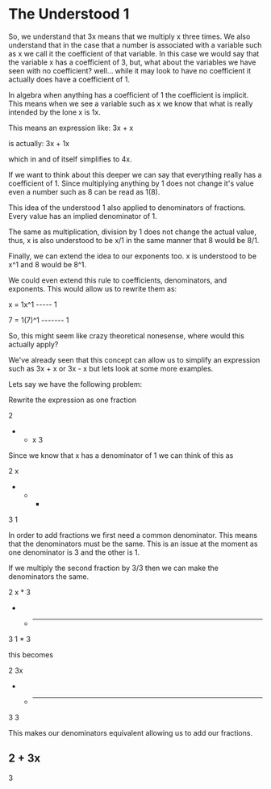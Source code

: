 # The Understood 1

So, we understand that 3x means that we multiply x three times. We also understand that in the case that a number is associated with a variable such as x we call it the coefficient of that variable. In this case we would say that the variable x has a coefficient of 3, but, what about the variables we have seen with no coefficient? well... while it may look to have no coefficient it actually does have a coefficient of 1.

In algebra when anything has a coefficient of 1 the coefficient is implicit. This means when we see a variable such as x we know that what is really intended by the lone x is 1x.

This means an expression like:
    3x + x

is actually:
    3x + 1x

which in and of itself simplifies to 4x.

If we want to think about this deeper we can say that everything really has a coefficient of 1. Since multiplying anything by 1 does not change it's value even a number such as 8 can be read as 1(8).

This idea of the understood 1 also applied to denominators of fractions. Every value has an implied denominator of 1.

The same as multiplication, division by 1 does not change the actual value, thus, x is also understood to be x/1 in the same manner that 8 would be 8/1.

Finally, we can extend the idea to our exponents too. x is understood to be x^1 and 8 would be 8^1.

We could even extend this rule to coefficients, denominators, and exponents. This would allow us to rewrite them as:

x = 1x^1
    -----
	  1

7 = 1(7)^1
    -------
	  1

So, this might seem like crazy theoretical nonesense, where would this actually apply?

We've already seen that this concept can allow us to simplify an expression such as 3x + x or 3x - x but lets look at some more examples.


Lets say we have the following problem:

Rewrite the expression as one fraction

2
- + x
3

Since we know that x has a denominator of 1 we can think of this as

2   x
- + -
3   1

In order to add fractions we first need
a common denominator. This means that the denominators must be the same. This is an issue at the moment as one denominator is 3 and the other is 1.

If we multiply the second fraction by 3/3 then we can make the denominators the same.

2   x * 3
- + -----
3   1 * 3

this becomes

2    3x
- + ---
3    3

This makes our denominators equivalent
allowing us to add our fractions.

2 + 3x
-------
  3